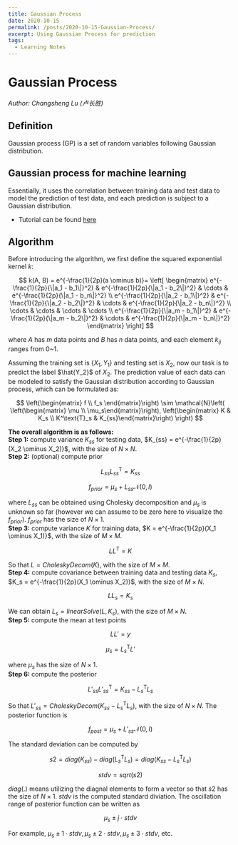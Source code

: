 ```yaml
---
title: Gaussian Process
date: 2020-10-15
permalink: /posts/2020-10-15-Gaussian-Process/
excerpt: Using Gaussian Process for prediction
tags:
  - Learning Notes
---
```


# Gaussian Process  
*Author: Changsheng Lu (卢长胜)*

## Definition
Gaussian process (GP) is a set of random variables following Gaussian distribution.  

## Gaussian process for machine learning  
Essentially, it uses the correlation between training data and test data to model the prediction of test data, and each prediction is subject to a Gaussian distribution.  
- Tutorial can be found [here](https://katbailey.github.io/post/gaussian-processes-for-dummies/) 

## Algorithm
Before introducing the algorithm, we first define the squared exponential kernel $k$:

$$
k(A, B) = e^{-\frac{1}{2p}(a \ominus b)}= \left[ \begin{matrix}
  e^{-\frac{1}{2p}{\|a_1 - b_1\|}^2} & e^{-\frac{1}{2p}{\|a_1 - b_2\|}^2} & \cdots & e^{-\frac{1}{2p}{\|a_1 - b_n\|}^2} \\
  e^{-\frac{1}{2p}{\|a_2 - b_1\|}^2} & e^{-\frac{1}{2p}{\|a_2 - b_2\|}^2} & \cdots & e^{-\frac{1}{2p}{\|a_2 - b_n\|}^2} \\
  \cdots        & \cdots        & \cdots & \cdots        \\
  e^{-\frac{1}{2p}{\|a_m - b_1\|}^2} & e^{-\frac{1}{2p}{\|a_m - b_2\|}^2} & \cdots & e^{-\frac{1}{2p}{\|a_m - b_n\|}^2} 
\end{matrix} \right]
$$

where $A$ has $m$ data points and $B$ has $n$ data points, and each element $k_{ij}$ ranges from 0~1.  

Assuming the training set is $\{X_1, Y_1\}$ and testing set is $X_2$, now our task is to predict the label $\hat{Y_2}$ of $X_2$. The prediction value of each data can be modeled to satisfy the Gaussian distribution according to Gaussian process, which can be formulated as:

$$
\left(\begin{matrix}
  f \\ f_s
\end{matrix}\right)
\sim 
\mathcal{N}\left( \left(\begin{matrix} \mu \\ \mu_s\end{matrix}\right), \left(\begin{matrix} K & K_s \\ K^\text{T}_s & K_{ss}\end{matrix}\right) \right)
$$  

**The overall algorithm is as follows:**  
**Step 1:** compute variance $K_{ss}$ for testing data, $K_{ss} = e^{-\frac{1}{2p}(X_2 \ominus X_2)}$, with the size of $N \times N$.  
**Step 2:** (optional) compute prior

$$L_{ss}L^{\text{T}}_{ss} = K_{ss}$$

$$f_{prior} = \mu_s + L_{ss}\mathcal{N}(0, I)$$

where $L_{ss}$ can be obtained using Cholesky decomposition and $\mu_s$ is unknown so far (however we can assume to be zero here to visualize the $f_{prior}$). $f_{prior}$ has the size of $N \times 1$.  
**Step 3:** compute variance $K$ for training data, $K = e^{-\frac{1}{2p}(X_1 \ominus X_1)}$, with the size of $M \times M$.

$$LL^{\text{T}} = K$$

So that $L = CholeskyDecom(K)$, with the size of $M \times M$.  
**Step 4:** compute covariance between training data and testing data $K_s$, $K_s = e^{-\frac{1}{2p}(X_1 \ominus X_2)}$, with the size of $M \times N$. 

$$LL_{s} = K_s$$

We can obtain $L_{s}=linearSolve(L, K_s)$, with the size of $M \times N$.  
**Step 5:** compute the mean at test points

$$LL'=y$$

$$\mu_s = L^{\text{T}}_sL'$$

where $\mu_s$ has the size of $N \times 1$.  
**Step 6:** compute the posterior

$$L'_{ss}L'^{\text{T}}_{ss} = K_{ss}-L^{\text{T}}_sL_{s}$$

So that $L'_{ss}=CholeskyDecom(K_{ss}-L^{\text{T}}_{s}L_{s})$, with the size of $N\times N$. The posterior function is  

$$f_{post} = \mu_s + L'_{ss}\mathcal{N}(0, I)$$

The standard deviation can be computed by

$$s2=diag(K_{ss}) - diag(L^{\text{T}}_sL_s)=diag(K_{ss}-L^{\text{T}}_sL_{s})$$  

$$stdv = sqrt(s2)$$

$diag(.)$ means utilizing the diagnal elements to form a vector so that $s2$ has the size of $N \times 1$. $stdv$ is the computed standard diviation. The oscillation range of posterior function can be written as

$$\mu_s \pm j\cdot stdv$$

For example, $\mu_s \pm 1\cdot stdv, \mu_s \pm 2\cdot stdv, \mu_s \pm 3\cdot stdv$, etc.  

<!-- Not use symbol ** in latex as it will cause error when posting in github.io. For example, $\mu_{s} \pm 1*stdv$, $\mu_{s} \pm 2*stdv$, $\mu_{s} \pm 3*stdv$, etc. -->






